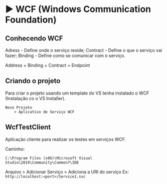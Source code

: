 #                   ► WCF (Windows Communication Foundation)

## Conhecendo WCF

Adress   - Define onde o serviço reside;
Contract - Define o que o serviço vai fazer;
Binding  - Define como se comunicar com o serviço.

Address + Binding + Contract = Endpoint 

## Criando o projeto

Para criar o projeto usando um template do VS tenha instalado o WCF (Instalação co o VS Installer).

    Novo Projeto
        > Aplicativo de Serviço WCF

## WcfTestClient

Aplicação cliente para realizar os testes em serviços WCF.

Caminho:

    C:\Program Files (x86)\Microsoft Visual Studio\2019\Community\Common7\IDE

Arquivo
    > Adicionar Serviço
        > Adiciona a URI do serviço Ex: `http://localhost:<port>/Service1.svc`
